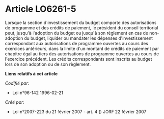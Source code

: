 # Article LO6261-5

Lorsque la section d'investissement du budget comporte des autorisations de programme et des crédits de paiement, le
président du conseil territorial peut, jusqu'à l'adoption du budget ou jusqu'à son règlement en cas de non-adoption du
budget, liquider ou mandater les dépenses d'investissement correspondant aux autorisations de programme ouvertes au cours des
exercices antérieurs, dans la limite d'un montant de crédits de paiement par chapitre égal au tiers des autorisations de
programme ouvertes au cours de l'exercice précédent. Les crédits correspondants sont inscrits au budget lors de son adoption
ou de son règlement.

**Liens relatifs à cet article**

_Codifié par_:

  - Loi n°96-142 1996-02-21

_Créé par_:

  - Loi n°2007-223 du 21 février 2007 - art. 4 () JORF 22 février 2007
